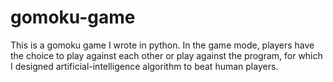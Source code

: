 gomoku-game
===========

This is a gomoku game I wrote in python. In the game mode, players have the choice to play against each other or play against the program, for which I designed artificial-intelligence algorithm to beat human players.
